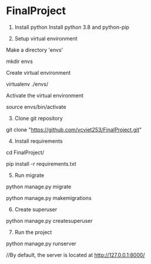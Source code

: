 # FinalProject

1. Install python
Install python 3.8 and python-pip

2. Setup virtual environment

Make a directory 'envs'

mkdir envs


Create virtual environment 

virtualenv ./envs/


Activate the virtual environment

source envs/bin/activate


3. Clone git repository

git clone "https://github.com/vcviet253/FinalProject.git"

4. Install requirements

cd FinalProject/

pip install -r requirements.txt

5. Run migrate

python manage.py migrate

python manage.py makemigrations

6. Create superuser

python manage.py createsuperuser

7. Run the project

python manage.py runserver

//By default, the server is located at http://127.0.0.1:8000/


